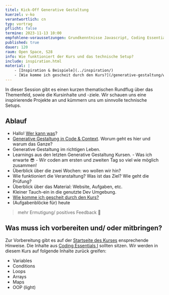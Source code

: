 ```yaml
---
titel: Kick-Off Generative Gestaltung
kuerzel: v-ko
verantwortlich: cn
typ: vortrag
pflicht: false
termine: 2023-11-13 10:00
empfohlene-voraussetzungen: Grundkenntnisse Javascript, Coding Essentials I
published: true
dauer: 120
raum: Open Space, S28
info: Wie funktioniert der Kurs und das technische Setup?
include: inspiration.html
material: |
    - [Inspiration & Beispiele](../inspiration/)
    - [Wie komme ich gescheit durch den Kurs?](/generative-gestaltung/wie-komme-ich-gescheit-durch-den-kurs/)
---
```


In dieser Session gibt es einen kurzen thematischen Rundflug über das Themenfeld, sowie die Kursinhalte und -ziele. Wir schauen uns eine inspirierende Projekte an und kümmern uns um sinnvolle technische Setups.

## Ablauf
- Hallo! [Wer kann was](https://miro.com/app/board/uXjVNPtETpM=/?moveToWidget=3458764569717581468&cot=14)?
- [Generative Gestaltung in Code & Context](https://coco.study/module/). Worum geht es hier und warum das Ganze?
- Generative Gestaltung im richtigen Leben.
- Learnings aus den letzten Generative Gestaltung Kursen.
      - Was ich erwarte 😎
      - Wir coden am ersten und zweiten Tag so viel wie möglich zusammen!    
- Überblick über die zwei Wochen: wo wollen wir hin?
- Wie funktioniert die Veranstaltung? Was ist das Ziel? Wie geht die Prüfung?
- Überblick über das Material: Website, Aufgaben, etc.
- Kleiner Tauch-ein in die genutzte Dev Umgebung.
- [Wie komme ich gescheit durch den Kurs?](/generative-gestaltung/wie-komme-ich-gescheit-durch-den-kurs/)
- (Aufgabenblöcke für) heute

> mehr Ermutigung/ positives Feedback 👻

## Was muss ich vorbereiten und/ oder mitbringen?
Zur Vorbereitung gibt es auf der [Startseite des Kurses](/generative-gestaltung/#vorbereitung) ensprechende Hinweise. Die Inhalte aus [Coding Essentials I](https://staff.pages.coco.study/ce01/learning-materials/) sollten sitzen. Wir werden in diesem Kurs auf folgende Inhalte zurück greifen:

- Variables
- Conditions
- Loops
- Arrays
- Maps
- OOP (light)

